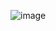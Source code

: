 ![image](https://github.com/companyakis/data-visualization/assets/77589867/3a7f07e6-f6b2-4859-8c6c-44ca3c42d091)
